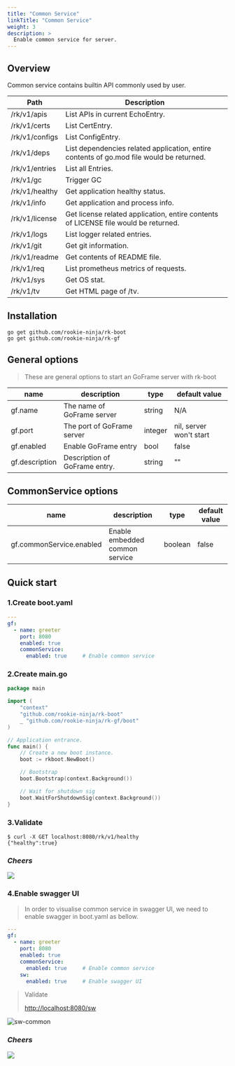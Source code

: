 ```yaml
---
title: "Common Service"
linkTitle: "Common Service"
weight: 3
description: >
  Enable common service for server.
---
```


## Overview
Common service contains builtin API commonly used by user.

| Path | Description |
| ---- | ---- |
| /rk/v1/apis | List APIs in current EchoEntry. |
| /rk/v1/certs | List CertEntry. |
| /rk/v1/configs | List ConfigEntry. |
| /rk/v1/deps | List dependencies related application, entire contents of go.mod file would be returned. |
| /rk/v1/entries | List all Entries. |
| /rk/v1/gc | Trigger GC |
| /rk/v1/healthy | Get application healthy status. |
| /rk/v1/info | Get application and process info. |
| /rk/v1/license | Get license related application, entire contents of LICENSE file would be returned. |
| /rk/v1/logs | List logger related entries. |
| /rk/v1/git | Get git information. |
| /rk/v1/readme | Get contents of README file. |
| /rk/v1/req | List prometheus metrics of requests. |
| /rk/v1/sys | Get OS stat. |
| /rk/v1/tv | Get HTML page of /tv. |

## Installation
```shell script
go get github.com/rookie-ninja/rk-boot
go get github.com/rookie-ninja/rk-gf
```

## General options
> These are general options to start an GoFrame server with rk-boot

| name | description | type | default value |
| ------ | ------ | ------ | ------ |
| gf.name | The name of GoFrame server | string | N/A |
| gf.port | The port of GoFrame server | integer | nil, server won't start |
| gf.enabled | Enable GoFrame entry | bool | false |
| gf.description | Description of GoFrame entry. | string | "" |

## CommonService options
| name | description | type | default value |
| ------ | ------ | ------ | ------ |
| gf.commonService.enabled | Enable embedded common service | boolean | false |

## Quick start
### 1.Create boot.yaml
```yaml
---
gf:
  - name: greeter
    port: 8080
    enabled: true
    commonService:
      enabled: true     # Enable common service
```

### 2.Create main.go
```go
package main

import (
	"context"
	"github.com/rookie-ninja/rk-boot"
    _ "github.com/rookie-ninja/rk-gf/boot"
)

// Application entrance.
func main() {
	// Create a new boot instance.
	boot := rkboot.NewBoot()

	// Bootstrap
	boot.Bootstrap(context.Background())

	// Wait for shutdown sig
	boot.WaitForShutdownSig(context.Background())
}
```

### 3.Validate
```shell script
$ curl -X GET localhost:8080/rk/v1/healthy
{"healthy":true}
```

### _**Cheers**_
![](/bootstrapper/user-guide/cheers.png)

### 4.Enable swagger UI
> In order to visualise common service in swagger UI, we need to enable swagger in boot.yaml as bellow.

```yaml
---
gf:
  - name: greeter
    port: 8080
    enabled: true
    commonService:
      enabled: true     # Enable common service
    sw:
      enabled: true     # Enable swagger UI
```

> Validate
>
> [http://localhost:8080/sw](http://localhost:8080/sw)

![sw-common](/bootstrapper/getting-started/gf-golang/gf-sw.png)

### _**Cheers**_
![](/bootstrapper/user-guide/cheers.png)

